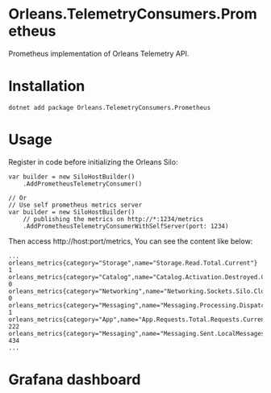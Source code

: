 # Orleans.TelemetryConsumers.Prometheus
Prometheus implementation of Orleans Telemetry API.

# Installation
    dotnet add package Orleans.TelemetryConsumers.Prometheus

# Usage
Register in code before initializing the Orleans Silo:
    
    var builder = new SiloHostBuilder()
        .AddPrometheusTelemetryConsumer()

    // Or
    // Use self prometheus metrics server
    var builder = new SiloHostBuilder()
        // publishing the metrics on http://*:1234/metrics
        .AddPrometheusTelemetryConsumerWithSelfServer(port: 1234)
        
Then access http://host:port/metrics, You can see the content like below:

    ...
    orleans_metrics{category="Storage",name="Storage.Read.Total.Current"} 1
    orleans_metrics{category="Catalog",name="Catalog.Activation.Destroyed.Current"} 0
    orleans_metrics{category="Networking",name="Networking.Sockets.Silo.Closed.Current"} 0
    orleans_metrics{category="Messaging",name="Messaging.Processing.Dispatcher.Processed.Ok.Direction.Response.Current"} 1
    orleans_metrics{category="App",name="App.Requests.Total.Requests.Current"} 222
    orleans_metrics{category="Messaging",name="Messaging.Sent.LocalMessages.Current"} 434
    ...

# Grafana dashboard

